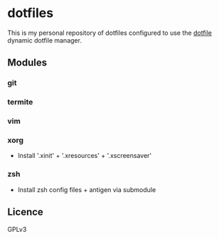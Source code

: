 # dotfiles
This is my personal repository of dotfiles configured to use the
[dotfile](https://github.com/kelseyjudson/dotfile) dynamic dotfile manager.

## Modules
### git
### termite
### vim

### xorg
* Install '.xinit' + '.xresources' + '.xscreensaver'

### zsh
* Install zsh config files + antigen via submodule

## Licence
GPLv3
